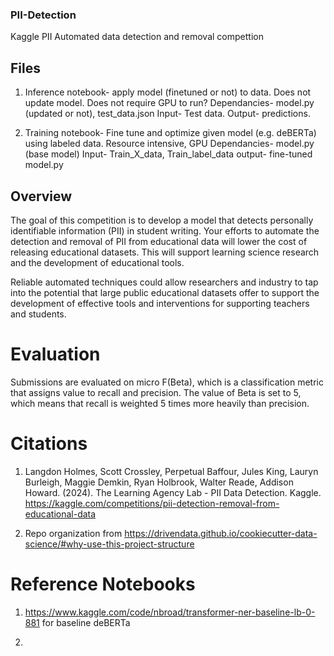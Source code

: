 ### PII-Detection
Kaggle PII Automated data detection and removal compettion

## Files
 1. Inference notebook- apply model (finetuned or not) to data. Does not update model. Does not require GPU to run? 
    Dependancies- model.py (updated or not), test_data.json
    Input- Test data. 
    Output- predictions.

 2. Training notebook- Fine tune and optimize given model (e.g. deBERTa) using labeled data. Resource intensive, GPU
    Dependancies- model.py (base model)
    Input- Train_X_data, Train_label_data
    output- fine-tuned model.py

## Overview
The goal of this competition is to develop a model that detects personally identifiable information (PII) in student writing. Your efforts to automate the detection and removal of PII from educational data will lower the cost of releasing educational datasets. This will support learning science research and the development of educational tools.

Reliable automated techniques could allow researchers and industry to tap into the potential that large public educational datasets offer to support the development of effective tools and interventions for supporting teachers and students.

# Evaluation
Submissions are evaluated on micro F(Beta), which is a classification metric that assigns value to recall and precision. The value of Beta is set to 5, which means that recall is weighted 5 times more heavily than precision.

# Citations
1. Langdon Holmes, Scott Crossley, Perpetual Baffour, Jules King, Lauryn Burleigh, Maggie Demkin, Ryan Holbrook, Walter Reade, Addison Howard. (2024). The Learning Agency Lab - PII Data Detection. Kaggle. https://kaggle.com/competitions/pii-detection-removal-from-educational-data

2. Repo organization from https://drivendata.github.io/cookiecutter-data-science/#why-use-this-project-structure 

# Reference Notebooks
 1. https://www.kaggle.com/code/nbroad/transformer-ner-baseline-lb-0-881 for baseline deBERTa

 2. 
